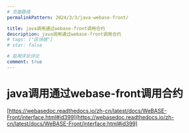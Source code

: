 ```yaml
---
# 页面路径
permalinkPattern: 2024/3/3/java-webase-front/

title: java调用通过webase-front调用合约
description: java调用通过webase-front调用合约
# tags: ["区块链"]
# star: false

# 启用评论评论
comment: true
---
```


# java调用通过webase-front调用合约
[https://webasedoc.readthedocs.io/zh-cn/latest/docs/WeBASE-Front/interface.html#id399](https://webasedoc.readthedocs.io/zh-cn/latest/docs/WeBASE-Front/interface.html#id399)